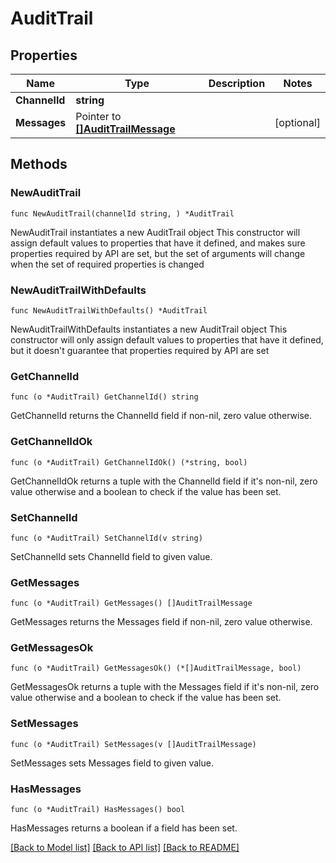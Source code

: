 # AuditTrail

## Properties

Name | Type | Description | Notes
------------ | ------------- | ------------- | -------------
**ChannelId** | **string** |  | 
**Messages** | Pointer to [**[]AuditTrailMessage**](AuditTrailMessage.md) |  | [optional] 

## Methods

### NewAuditTrail

`func NewAuditTrail(channelId string, ) *AuditTrail`

NewAuditTrail instantiates a new AuditTrail object
This constructor will assign default values to properties that have it defined,
and makes sure properties required by API are set, but the set of arguments
will change when the set of required properties is changed

### NewAuditTrailWithDefaults

`func NewAuditTrailWithDefaults() *AuditTrail`

NewAuditTrailWithDefaults instantiates a new AuditTrail object
This constructor will only assign default values to properties that have it defined,
but it doesn't guarantee that properties required by API are set

### GetChannelId

`func (o *AuditTrail) GetChannelId() string`

GetChannelId returns the ChannelId field if non-nil, zero value otherwise.

### GetChannelIdOk

`func (o *AuditTrail) GetChannelIdOk() (*string, bool)`

GetChannelIdOk returns a tuple with the ChannelId field if it's non-nil, zero value otherwise
and a boolean to check if the value has been set.

### SetChannelId

`func (o *AuditTrail) SetChannelId(v string)`

SetChannelId sets ChannelId field to given value.


### GetMessages

`func (o *AuditTrail) GetMessages() []AuditTrailMessage`

GetMessages returns the Messages field if non-nil, zero value otherwise.

### GetMessagesOk

`func (o *AuditTrail) GetMessagesOk() (*[]AuditTrailMessage, bool)`

GetMessagesOk returns a tuple with the Messages field if it's non-nil, zero value otherwise
and a boolean to check if the value has been set.

### SetMessages

`func (o *AuditTrail) SetMessages(v []AuditTrailMessage)`

SetMessages sets Messages field to given value.

### HasMessages

`func (o *AuditTrail) HasMessages() bool`

HasMessages returns a boolean if a field has been set.


[[Back to Model list]](../README.md#documentation-for-models) [[Back to API list]](../README.md#documentation-for-api-endpoints) [[Back to README]](../README.md)


